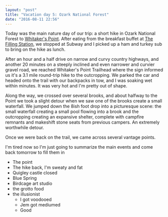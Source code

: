 ```yaml
---
layout: "post"
title: "Vacation day 5: Ozark National Forest"
date: "2016-08-11 22:56"
---
```

Today was the main nature day of our trip: a short hike in Ozark National Forest to [Whitaker's Point][whitakers-point]. After eating from the breakfast buffet at [The Filling Station][filling-station], we stopped at Subway and I picked up a ham and turkey sub to bring on the hike as lunch.

After an hour and a half drive on narrow and curvy country highways, and another 20 minutes on a steeply inclined and even narrower and curvier gravel road, we reached Whitaker's Point Trailhead where the sign informed us it's a 3.1 mile round-trip hike to the outcropping. We parked the car and headed onto the trail with our backpacks in tow, and I was soaking wet within minutes. It was very hot and I'm pretty out of shape.

Along the way, we crossed over several brooks, and about halfway to the Point we took a slight detour when we saw one of the brooks create a small waterfall. We jumped down the 8ish foot drop into a picturesque scene: the small waterfall creating a small pool flowing into a brook and the outcropping creating an expansive shelter, complete with campfire remnants and makeshift stone seats from previous campers. An extremely worthwhile detour.

Once we were back on the trail, we came across several vantage points.

I'm tired now so I'm just going to summarize the main events and come back tomorrow to fill them in

- The point
- The hike back, I'm sweaty and fat
- Quigley castle closed
- Blue Spring
- Birdcage art studio
- the grotto food
- the illusionist
	- I got voodooed
	- Jem got mediumed
	- Good

[whitakers-point]: http://www.buffaloriver.com/whitaker-point-trail-hawksbill-crag/
[filling-station]: http://www.eurekasprings.org/the-filling-station-restaurant/
